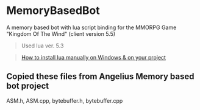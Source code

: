 # MemoryBasedBot

A memory based bot with lua script binding for the MMORPG Game "Kingdom Of The Wind" (client version 5.5)

> Used lua ver. 5.3

> [How to install lua manually on Windows & on your project](https://www.youtube.com/watch?v=X5D_h2X8LCk)

## Copied these files from Angelius Memory based bot project
ASM.h, ASM.cpp, bytebuffer.h, bytebuffer.cpp
